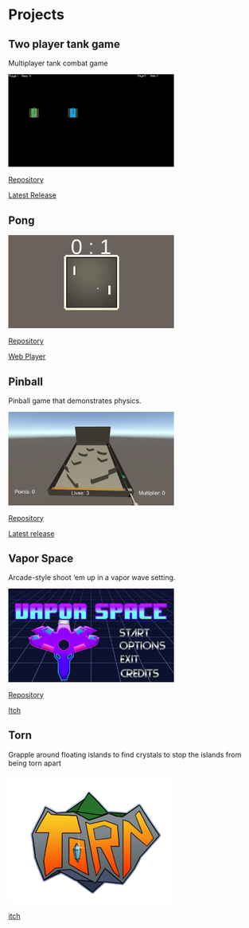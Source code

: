 # Projects

## Two player tank game
Multiplayer tank combat game

<img src="tankgame.png" width="333">

[Repository](https://github.com/seaneastin/Two-player-tank-game)

[Latest Release](https://github.com/seaneastin/Two-player-tank-game/releases)

## Pong

<img src="Pong.PNG" width="333">

[Repository](https://github.com/seaneastin/Pong)

[Web Player](https://seaneastin.github.io/Pong/player/)

## Pinball
Pinball game that demonstrates physics.

<img src="Pinball.PNG" width="333">

[Repository](https://github.com/seaneastin/Pinball)

[Latest release](https://github.com/seaneastin/Pinball/releases)

## Vapor Space
Arcade-style shoot ‘em up in a vapor wave setting.

<img src="Vapor Space.PNG" width="333">

[Repository](https://github.com/seaneastin/Vapor-Space)

[Itch](https://team-elec.itch.io/vapor-space)

## Torn
Grapple around floating islands to find crystals to stop the islands from  being torn apart

<img src="Torn.png" width="333">

[itch](https://team-light.itch.io/torn)
